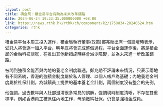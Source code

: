 ```yaml
---
layout: post
title: 積金局：積金易平台有助為未來改革鋪路
date: 2024-06-24 19:33:35.000000000 +08:00
link: https://news.rthk.hk/rthk/ch/component/k2/1758834-20240624.htm
categories: rthk
---
```


積金易平台本周三投入運作，積金局執行董事(政策)鄭兆勛出席一個論壇時表示，受託人將會逐一加入平台，明年底將會完成整個過程，平台全面運作後，將是積金局的金融科技旗艦，在推出其他新措施時將會減少障礙，並為未來進一步改革鋪路。

被問到強積金能否與內地的養老金制度聯通，鄭兆勛不評論未來情況，只表示兩地有不同系統，香港的強積金制度屬於私人管理、以個人帳戶為基礎；內地養老金制度屬於社保計劃，為城鎮員工提供的基本養老金計劃，兩個制度沒有整合的先例。

他強調，過去數年與人社部澄清很多常見的誤解，強調現時制度清晰，不存在雙重標準，例如香港員工被派往內地工作，毋須繳納社保，仍會是強積金成員。
